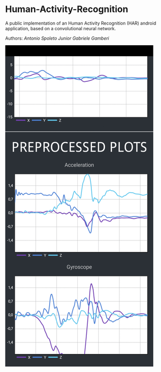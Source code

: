 # Human-Activity-Recognition
A public implementation of an Human Activity Recognition (HAR) android application, based on a convolutional neural network.

Authors:
*Antonio Spoleto Junior*
*Gabriele Gamberi*

![](preview.gif)
